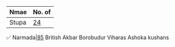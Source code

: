 Nmae|No. of 
--|--
Stupa |[24](https://examrobot.com/search?search_api_views_fulltext=stupa)
✅
Narmada|[85](https://examrobot.com/search?search_api_views_fulltext=Narmada)
British
Akbar
Borobudur
Viharas
Ashoka
kushans